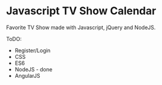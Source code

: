 Javascript TV Show Calendar
================================

Favorite TV Show made with Javascript, jQuery and NodeJS.

ToDO: 
  - Register/Login
  - CSS
  - ES6
  - NodeJS - done
  - AngularJS
